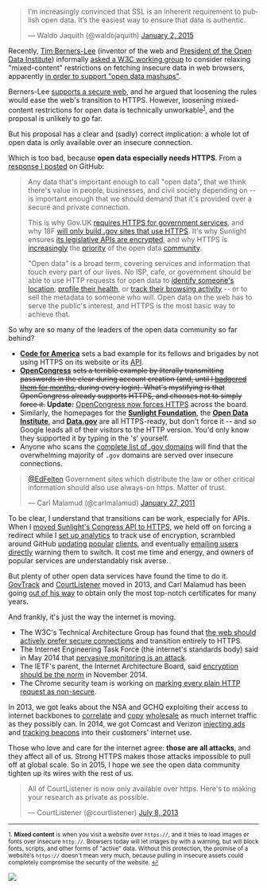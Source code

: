 <blockquote class="twitter-tweet" lang="en"><p>I’m increasingly convinced that SSL is an inherent requirement to publish open data. It’s the easiest way to ensure that data is authentic.</p>— Waldo Jaquith (@waldojaquith) <a href="https://twitter.com/waldojaquith/status/551089956870193152">January 2, 2015</a></blockquote>
<script async src="https://platform.twitter.com/widgets.js" charset="utf-8"></script>

Recently, [Tim Berners-Lee](https://en.wikipedia.org/wiki/Tim_Berners-Lee) (inventor of the web  and [President of the Open Data Institute](http://theodi.org/team/timbl)) informally [asked a W3C working group]((http://lists.w3.org/Archives/Public/public-webappsec/2015Jan/0002.html)) to consider relaxing "mixed-content" restrictions on fetching insecure data in web browsers, apparently [in order to support "open data mashups"](https://github.com/w3ctag/web-https/issues/12). 

Berners-Lee [supports a secure web](http://www.theguardian.com/technology/2013/dec/03/tim-berners-lee-spies-cracking-encryption-web-snowden), and he argued that loosening the rules would ease the web's transition to HTTPS. However, loosening mixed-content restrictions for open data is technically unworkable<sup><a href="#fn1" id="ref1">1</a></sup>, and the proposal is unlikely to go far.

But his proposal has a clear and (sadly) correct implication: a whole lot of open data is only available over an insecure connection.

Which is too bad, because **open data especially needs HTTPS**. From a [response I posted](https://github.com/w3ctag/web-https/issues/12#issuecomment-68627767) on GitHub:

> Any data that's important enough to call "open data", that we think there's value in people, businesses, and civil society depending on -- is important enough that we should demand that it's provided over a secure and private connection.
> 
> This is why Gov.UK [requires HTTPS for government services](https://www.gov.uk/service-manual/domain-names/https.html), and why 18F [will only build .gov sites that use HTTPS](https://18f.gsa.gov/2014/11/13/why-we-use-https-in-every-gov-website-we-make/). It's why Sunlight ensures [its legislative APIs are encrypted](https://sunlightfoundation.com/blog/2014/01/28/encrypting-our-congress-api-and-protecting-your-location/), and why HTTPS is [increasingly](https://twitter.com/waldojaquith/status/551089956870193152) the [priority](https://twitter.com/JoshData/status/378616437020971008) of the open data [community](https://twitter.com/courtlistener/status/354388742569598977).
>
> "Open data" is a broad term, covering services and information that touch every part of our lives. No ISP, cafe, or government should be able to use HTTP requests for open data to [identify someone's location](https://www.propublica.org/article/spy-agencies-probe-angry-birds-and-other-apps-for-personal-data), [profile their health](http://www.washingtonpost.com/blogs/the-switch/wp/2014/11/07/federal-sites-leaked-the-locations-of-people-seeking-aids-services-for-years/), or [track their browsing activity](https://www.eff.org/deeplinks/2014/11/verizon-x-uidh) -- or to sell the metadata to someone who will. Open data on the web has to serve the public's interest, and HTTPS is the most basic way to achieve that.

So why are so many of the leaders of the open data community so far behind?

* **[Code for America](http://www.codeforamerica.org)** sets a bad example for its fellows and brigades by not using HTTPS on its website or its [API](http://codeforamerica.org/api/).
* **[OpenCongress](http://www.opencongress.org)** <s>sets a terrible example by literally transmitting passwords in the clear during account creation (and, until I [badgered them for months](https://github.com/sunlightlabs/opencongress/issues/64#issuecomment-54002366), during every login). What's mystifying is that OpenCongress already supports HTTPS, and chooses not to simply force it.</s> **Update:** [OpenCongress now forces HTTPS](https://twitter.com/konklone/status/560541372084944896) across the board.
* Similarly, the homepages for the **[Sunlight Foundation](http://sunlightfoundation.com)**, the **[Open Data Institute](http://theodi.org)**, and **[Data.gov](http://www.data.gov)** are all HTTPS-ready, but don't force it -- and so Google leads all of their visitors to the HTTP version. You'd only know they supported it by typing in the 's' yourself.
* Anyone who scans the [complete list of .gov domains](https://18f.gsa.gov/2014/12/18/a-complete-list-of-gov-domains/) will find that the overwhelming majority of `.gov` domains are served over insecure connections.

<blockquote class="twitter-tweet" data-conversation="none" lang="en"><p><a href="https://twitter.com/EdFelten">@EdFelten</a> Government sites which distribute the law or other critical information should also use always-on https. Matter of trust.</p>— Carl Malamud (@carlmalamud) <a href="https://twitter.com/carlmalamud/status/30561890337820672">January 27, 2011</a></blockquote>
<script async src="https://platform.twitter.com/widgets.js" charset="utf-8"></script>

To be clear, I understand that transitions can be work, especially for APIs. When I [moved Sunlight's Congress API to HTTPS](https://sunlightfoundation.com/blog/2014/01/28/encrypting-our-congress-api-and-protecting-your-location/), we held off on forcing a redirect while I [set up analytics](https://github.com/sunlightlabs/congress/commit/bb862216d59db7872ecbc39755f94bf5288680fa) to track use of encryption, scrambled around GitHub [updating](https://github.com/mcwhittemore/sunlight-congress-api/pull/9) [popular](https://github.com/sunlightlabs/python-sunlight/pull/9) [clients](https://github.com/steveklabnik/sunlight-congress/pull/30), and eventually [emailing users directly](https://github.com/18F/api.data.gov/issues/34#issuecomment-38859164) warning them to switch. It cost me time and energy, and owners of popular services are understandably risk averse.

But plenty of other open data services have found the time to do it. [GovTrack](https://twitter.com/JoshData/status/378616437020971008) and [CourtListener](https://twitter.com/courtlistener/status/354388742569598977) moved in 2013, and Carl Malamud has been going [out of his way](https://twitter.com/carlmalamud/status/533068374457069568) to obtain only the most top-notch certificates for many years.

And frankly, it's just the way the internet is moving.

* The W3C's Technical Architecture Group has found that [the web should actively prefer secure connections](https://w3ctag.github.io/web-https/) and transition entirely to HTTPS. 
* The Internet Engineering Task Force (the internet's standards body) said in May 2014 that [pervasive monitoring is an attack](https://datatracker.ietf.org/doc/rfc7258/).
* The IETF's parent, the Internet Architecture Board, said [encryption should be the norm](http://www.internetsociety.org/news/internet-society-commends-internet-architecture-board-recommendation-encryption-default) in November 2014.
* The Chrome security team is working on [marking every plain HTTP request as non-secure](https://www.chromium.org/Home/chromium-security/marking-http-as-non-secure).

In 2013, we got leaks about the NSA and GCHQ exploiting their access to internet backbones to [correlate](https://www.propublica.org/article/spy-agencies-probe-angry-birds-and-other-apps-for-personal-data) and [copy](https://www.eff.org/files/2014/07/24/backbone-3c-color.jpg) [wholesale](http://www.theatlantic.com/international/archive/2013/07/the-creepy-long-standing-practice-of-undersea-cable-tapping/277855/) as much internet traffic as they possibly can. In 2014, we got Comcast and Verizon [injecting ads](http://arstechnica.com/tech-policy/2014/09/why-comcasts-javascript-ad-injections-threaten-security-net-neutrality/) and [tracking beacons](https://www.eff.org/deeplinks/2014/11/verizon-x-uidh) into their customers' internet use.

Those who love and care for the internet agree: **those are all attacks**, and they affect all of us. Strong HTTPS makes those attacks impossible to pull off at global scale. So in 2015, I hope we see the open data community tighten up its wires with the rest of us.

<blockquote class="twitter-tweet" lang="en"><p>All of CourtListener is now only available over https. Here's to making your research as private as possible.</p>— CourtListener (@courtlistener) <a href="https://twitter.com/courtlistener/status/354388742569598977">July 8, 2013</a></blockquote>
<script async src="https://platform.twitter.com/widgets.js" charset="utf-8"></script>
<hr/>

<sup id="fn1">1. <strong>Mixed content</strong> is when you visit a website over `https://`, and it tries to load images or fonts over insecure `http://`. Browsers today will let images by with a warning, but will block fonts, scripts, and other forms of "active" data. Without this protection, the promise of a website's `https://` doesn't mean very much, because pulling in insecure assets could completely compromise the security of the website. <a href="#ref1" title="Jump back">↩</a></sup>

<img src="http://www.codeforamerica.org/assets/logo.png" />